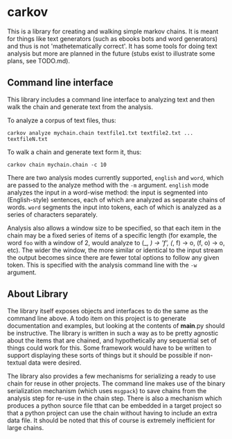 # carkov #

This is a library for creating and walking simple markov chains. It is
meant for things like text generators (such as ebooks bots and word
generators) and thus is not 'mathetematically correct'. It has some
tools for doing text analysis but more are planned in the future
(stubs exist to illustrate some plans, see TODO.md).

## Command line interface ##

This library includes a command line interface to analyzing text and
then walk the chain and generate text from the analysis.

To analyze a corpus of text files, thus:

`carkov analyze mychain.chain textfile1.txt textfile2.txt ... textfileN.txt`

To walk a chain and generate text form it, thus:

`carkov chain mychain.chain -c 10`

There are two analysis modes currently supported, `english` and
`word`, which are passed to the analyze method with the `-m`
argument. `english` mode analyzes the input in a word-wise method: the
input is segmented into (English-style) sentences, each of which are
analyzed as separate chains of words. `word` segments the input into
tokens, each of which is analyzed as a series of characters
separately.

Analysis also allows a window size to be specified, so that each item
in the chain may be a fixed series of items of a specific length (for
example, the word `foo` with a window of 2, would analyze to (_, _) ->
'f', (_, f) -> o, (f, o) -> o, etc). The wider the window, the more
similar or identical to the input stream the output becomes since
there are fewer total options to follow any given token. This is
specified with the analysis command line with the `-w` argument.

## About Library ##

The library itself exposes objects and interfaces to do the same as
the command line above. A todo item on this project is to generate
documentation and examples, but looking at the contents of __main__.py
should be instructive. The library is written in such a way as to be
pretty agnostic about the items that are chained, and hypothetically
any sequential set of things could work for this. Some framework would
have to be written to support displaying these sorts of things but it
should be possible if non-textual data were desired.

The library also provides a few mechanisms for serializing a ready to
use chain for reuse in other projects. The command line makes use of
the binary serialization mechanism (which uses `msgpack`) to save
chains from the analysis step for re-use in the chain step. There is
also a mechanism which produces a python source file tthat can be
embedded in a target project so that a python project can use the
chain without having to include an extra data file. It should be noted
that this of course is extremely inefficient for large chains.
